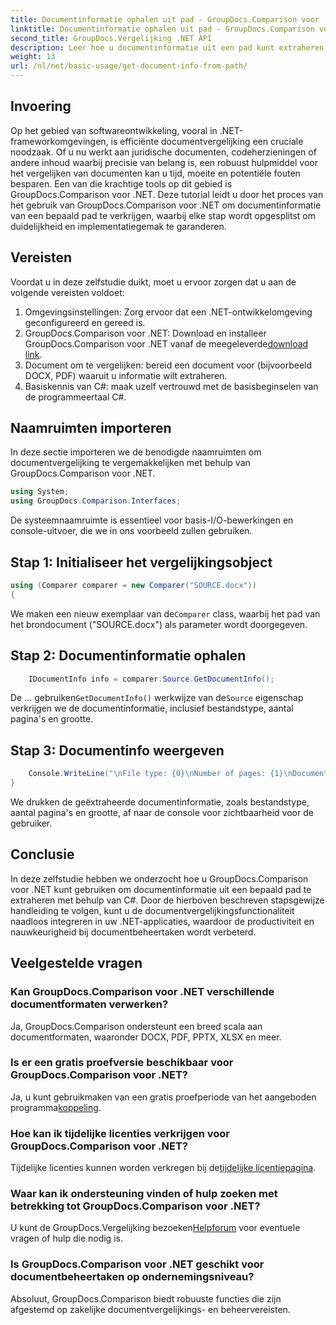 ```yaml
---
title: Documentinformatie ophalen uit pad - GroupDocs.Comparison voor .NET
linktitle: Documentinformatie ophalen uit pad - GroupDocs.Comparison voor .NET
second_title: GroupDocs.Vergelijking .NET API
description: Leer hoe u documentinformatie uit een pad kunt extraheren met GroupDocs.Comparison voor .NET. Eenvoudige stappen voor efficiënt documentbeheer in C#.
weight: 13
url: /nl/net/basic-usage/get-document-info-from-path/
---
```

## Invoering
Op het gebied van softwareontwikkeling, vooral in .NET-frameworkomgevingen, is efficiënte documentvergelijking een cruciale noodzaak. Of u nu werkt aan juridische documenten, codeherzieningen of andere inhoud waarbij precisie van belang is, een robuust hulpmiddel voor het vergelijken van documenten kan u tijd, moeite en potentiële fouten besparen. Een van die krachtige tools op dit gebied is GroupDocs.Comparison voor .NET. Deze tutorial leidt u door het proces van het gebruik van GroupDocs.Comparison voor .NET om documentinformatie van een bepaald pad te verkrijgen, waarbij elke stap wordt opgesplitst om duidelijkheid en implementatiegemak te garanderen.
## Vereisten
Voordat u in deze zelfstudie duikt, moet u ervoor zorgen dat u aan de volgende vereisten voldoet:
1. Omgevingsinstellingen: Zorg ervoor dat een .NET-ontwikkelomgeving geconfigureerd en gereed is.
2.  GroupDocs.Comparison voor .NET: Download en installeer GroupDocs.Comparison voor .NET vanaf de meegeleverde[download link](https://releases.groupdocs.com/comparison/net/).
3. Document om te vergelijken: bereid een document voor (bijvoorbeeld DOCX, PDF) waaruit u informatie wilt extraheren.
4. Basiskennis van C#: maak uzelf vertrouwd met de basisbeginselen van de programmeertaal C#.

## Naamruimten importeren
In deze sectie importeren we de benodigde naamruimten om documentvergelijking te vergemakkelijken met behulp van GroupDocs.Comparison voor .NET.
```csharp
using System;
using GroupDocs.Comparison.Interfaces;
```

De systeemnaamruimte is essentieel voor basis-I/O-bewerkingen en console-uitvoer, die we in ons voorbeeld zullen gebruiken.

## Stap 1: Initialiseer het vergelijkingsobject
```csharp
using (Comparer comparer = new Comparer("SOURCE.docx"))
{
```
 We maken een nieuw exemplaar van de`Comparer` class, waarbij het pad van het brondocument ("SOURCE.docx") als parameter wordt doorgegeven.
## Stap 2: Documentinformatie ophalen
```csharp
    IDocumentInfo info = comparer.Source.GetDocumentInfo();
```
 De ... gebruiken`GetDocumentInfo()` werkwijze van de`Source` eigenschap verkrijgen we de documentinformatie, inclusief bestandstype, aantal pagina's en grootte.
## Stap 3: Documentinfo weergeven
```csharp
    Console.WriteLine("\nFile type: {0}\nNumber of pages: {1}\nDocument size: {2} bytes", info.FileType, info.PageCount, info.Size);
}
```
We drukken de geëxtraheerde documentinformatie, zoals bestandstype, aantal pagina's en grootte, af naar de console voor zichtbaarheid voor de gebruiker.

## Conclusie
In deze zelfstudie hebben we onderzocht hoe u GroupDocs.Comparison voor .NET kunt gebruiken om documentinformatie uit een bepaald pad te extraheren met behulp van C#. Door de hierboven beschreven stapsgewijze handleiding te volgen, kunt u de documentvergelijkingsfunctionaliteit naadloos integreren in uw .NET-applicaties, waardoor de productiviteit en nauwkeurigheid bij documentbeheertaken wordt verbeterd.
## Veelgestelde vragen
### Kan GroupDocs.Comparison voor .NET verschillende documentformaten verwerken?
Ja, GroupDocs.Comparison ondersteunt een breed scala aan documentformaten, waaronder DOCX, PDF, PPTX, XLSX en meer.
### Is er een gratis proefversie beschikbaar voor GroupDocs.Comparison voor .NET?
 Ja, u kunt gebruikmaken van een gratis proefperiode van het aangeboden programma[koppeling](https://releases.groupdocs.com/).
### Hoe kan ik tijdelijke licenties verkrijgen voor GroupDocs.Comparison voor .NET?
 Tijdelijke licenties kunnen worden verkregen bij de[tijdelijke licentiepagina](https://purchase.groupdocs.com/temporary-license/).
### Waar kan ik ondersteuning vinden of hulp zoeken met betrekking tot GroupDocs.Comparison voor .NET?
 U kunt de GroupDocs.Vergelijking bezoeken[Helpforum](https://forum.groupdocs.com/c/comparison/12) voor eventuele vragen of hulp die nodig is.
### Is GroupDocs.Comparison voor .NET geschikt voor documentbeheertaken op ondernemingsniveau?
Absoluut, GroupDocs.Comparison biedt robuuste functies die zijn afgestemd op zakelijke documentvergelijkings- en beheervereisten.
